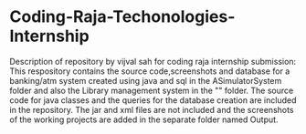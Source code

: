 # Coding-Raja-Techonologies-Internship
Description of repository by vijval sah for coding raja internship submission: 
This respository contains the source code,screenshots and database for a banking/atm system created using java and sql in the ASimulatorSystem folder and also the Library management system in the "" folder.
The source code for java classes and the queries for the database creation are included in the repository. The jar and xml files are not included and the screenshots of the working projects are added in the separate folder named Output.
